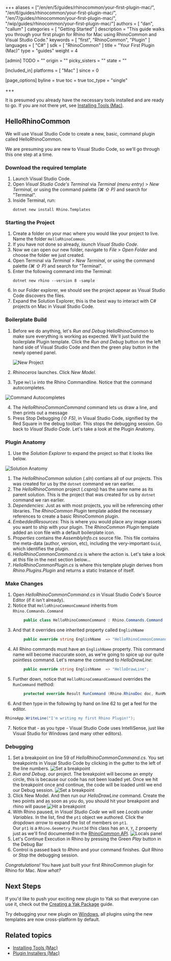 +++
aliases = ["/en/en/5/guides/rhinocommon/your-first-plugin-mac/", "/en/6/guides/rhinocommon/your-first-plugin-mac/", "/en/7/guides/rhinocommon/your-first-plugin-mac/", "/wip/guides/rhinocommon/your-first-plugin-mac/"]
authors = [ "dan", "callum" ]
categories = [ "Getting Started" ]
description = "This guide walks you through your first plugin for Rhino for Mac using RhinoCommon and Visual Studio Code."
keywords = [ "first", "RhinoCommon", "Plugin" ]
languages = [ "C#" ]
sdk = [ "RhinoCommon" ]
title = "Your First Plugin (Mac)"
type = "guides"
weight = 4

[admin]
TODO = ""
origin = ""
picky_sisters = ""
state = ""

[included_in]
platforms = [ "Mac" ]
since = 0

[page_options]
byline = true
toc = true
toc_type = "single"

+++

It is presumed you already have the necessary tools installed and are ready to go. If you are not there yet, see [Installing Tools (Mac)](/guides/rhinocommon/installing-tools-mac).

## HelloRhinoCommon

We will use Visual Studio Code to create a new, basic, command plugin called HelloRhinoCommon.

We are presuming you are new to Visual Studio Code, so we'll go through this one step at a time.

### Download the required template

1. Launch Visual Studio Code.
1. Open _Visual Studio Code's Terminal_ via _Terminal (menu entry)_ > _New Terminal_, or using the command palette _(⌘ ⇧ P)_ and search for "Terminal".
1. Inside Terminal, run:
   ```pwsh
   dotnet new install Rhino.Templates
   ```

### Starting the Project

1. Create a folder on your mac where you would like your project to live. Name the folder `HelloRhinoCommon`.
1. If you have not done so already, _launch Visual Studio Code_.
1. Now we can open our new folder, navigate to _File_ > _Open Folder_ and choose the folder we just created.
1. Open Terminal via _Terminal_ > _New Terminal_, or using the command palette _(⌘ ⇧ P)_ and search for "Terminal".
1. Enter the following command into the Terminal:
   ```pwsh
   dotnet new rhino --version 8 -sample
   ```
1. In our Folder explorer, we should see the project appear as Visual Studio Code discovers the files.
1. Expand the Solution Explorer, this is the best way to interact with C# projects on Mac in Visual Studio Code.

### Boilerplate Build

1. Before we do anything, let's _Run and Debug_ HelloRhinoCommon to make sure everything is working as expected. We'll just build the boilerplate Plugin template. Click the _Run and Debug_ button on the left hand side of Visual Studio Code and then the green play button in the newly opened panel.

   ![New Project](/images/your-first-plugin-mac-03.png)

1. _Rhinoceros_ launches. Click _New Model_.
1. Type `Hello` into the Rhino Commandline. Notice that the command autocompletes.

![Command Autocompletes](/images/your-first-plugin-mac-04.png)

4. The _HelloRhinoCommonCommand_ command lets us draw a line, and then prints out a message
1. Press Stop Debugging _(⇧ F5)_, in Visual Studio Code, signified by the Red Square in the debug toolbar. This stops the debugging session. Go back to _Visual Studio Code_. Let's take a look at the Plugin Anatomy.

### Plugin Anatomy

1. Use the _Solution Explorer_ to expand the project so that it looks like below.

![Solution Anatomy](/images/your-first-plugin-mac-06.png)

1. The _HelloRhinoCommon_ solution (_.sln_) contians all of our projects. This was created for us by the `dotnet` command we ran earlier.
1. The _HelloRhinoCommon_ project (_.csproj_) has the same name as its parent solution. This is the project that was created for us by `dotnet` command we ran earlier.
1. _Dependencies_: Just as with most projects, you will be referencing other libraries. The _RhinoCommon Plugin_ template added the necessary references to create a basic RhinoCommon plugin.
1. _EmbeddedResources_: This is where you would place any image assets you want to ship with your plugin. The _RhinoCommon Plugin_ template added an icon file with a default boilerplate icon.
1. _Properties_ contains the _AssemblyInfo.cs_ source file. This file contains the meta-data (author, version, etc), including the very-important `Guid`, which identifies the plugin.
1. _HelloRhinoCommonCommand.cs_ is where the action is. Let's take a look at this file in the next section below...
1. _HelloRhinoCommonPlugin.cs_ is where this template plugin derives from _Rhino.Plugins.Plugin_ and returns a static Instance of itself.

### Make Changes

1. Open _HelloRhinoCommonCommand.cs_ in Visual Studio Code's Source Editor (if it isn't already).
2. Notice that `HelloRhinoCommonCommand` inherits from `Rhino.Commands.Command`

```c#
        public class HelloRhinoCommonCommand : Rhino.Commands.Command
```

3. And that it overrides one inherited property called `EnglishName`

```c#
        public override string EnglishName  => "HelloRhinoCommonCommand";
```

4. All Rhino commands must have an `EnglishName` property. This command name will become inaccurate soon, as we're going to spice up our quite pointless command. Let's rename the command to _HelloDrawLine_:

```c#
        public override string EnglishName  => "HelloDrawLine";
```

5. Further down, notice that `HelloRhinoCommandCommand` overrides the `RunCommand` method:

```c#
        protected override Result RunCommand (Rhino.RhinoDoc doc, RunMode mode)
```

6. And then type in the following by hand on line 62 to get a feel for the editor.

```c#
RhinoApp.WriteLine("I'm writing my first Rhino Plugin!");
```

7. Notice that - as you type - Visual Studio Code uses IntelliSense, just like Visual Studio for Windows (and many other editors).

### Debugging

1. Set a breakpoint on line 59 of _HelloRhinoCommonCommand.cs_. You set breakpoints in Visual Studio Code by clicking in the gutter to the left of the line numbers.
   ![Set a breakpoint](/images/your-first-plugin-mac-07.png)
1. _Run and Debug_. our project. The breakpoint will become an empty circle, this is because our code has not been loaded yet. Once we hit the breakpoint once and continue, the code will be loaded until we end our Debug session.
   ![Set a breakpoint](/images/your-first-plugin-mac-08.png)
1. Click New Model. And then run our _HelloDrawLine_ command. Create the two points and as soon as you do, you should hit your breakpoint and rhino will pause
   ![Hit a breakpoint](/images/your-first-plugin-mac-09.png)
1. With Rhino paused, in _Visual Studio Code_ we will see _Locals_ under _Variables_. In the list, find the `pt1` object we authored. Click the dropdown _arrow_ to expand the list of members on `pt1`.  
   Our `pt1` is a `Rhino.Geometry.Point3d` this class has an `X`, `Y`, `Z` property just as we'll find documented in the [RhinoCommon API](https://developer.rhino3d.com/api/rhinocommon/rhino.geometry.point3d).
   ![Locals panel](/images/your-first-plugin-mac-10.png)
1. Let's Continue Execution in Rhino by pressing the Green _Play_ button in the Debug Bar
1. Control is passed back to _Rhino_ and your command finishes. _Quit_ Rhino or _Stop_ the debugging session.

_Congratulations!_ You have just built your first RhinoCommon plugin for Rhino for Mac. _Now what?_

## Next Steps

If you'd like to push your exciting new plugin to Yak so that everyone can use it, check out the [Creating a Yak Package](/guides/yak/creating-a-rhino-plugin-package/) guide.

Try debugging your new plugin on [Windows](/guides/rhinocommon/your-first-plugin-windows/), all plugins using the new templates are now cross-platform by default.

## Related topics

- [Installing Tools (Mac)](/guides/rhinocommon/installing-tools-mac)
- [Plugin Installers (Mac)](/guides/rhinocommon/plugin-installers-mac)
